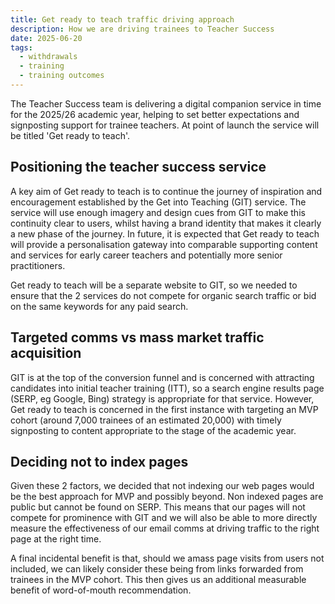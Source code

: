 ```yaml
---
title: Get ready to teach traffic driving approach 
description: How we are driving trainees to Teacher Success 
date: 2025-06-20
tags:
  - withdrawals
  - training
  - training outcomes
---
```


The Teacher Success team is delivering a digital companion service in time for the 2025/26 academic year, helping to set better expectations and signposting support for trainee teachers. At point of launch the service will be titled 'Get ready to teach'.  

## Positioning the teacher success service

A key aim of Get ready to teach is to continue the journey of inspiration and encouragement established by the Get into Teaching (GIT) service. The service will use enough imagery and design cues from GIT to make this continuity clear to users, whilst having a brand identity that makes it clearly a new phase of the journey. In future, it is expected that Get ready to teach will provide a personalisation gateway into comparable supporting content and services for early career teachers and potentially more senior practitioners.

Get ready to teach will be a separate website to GIT, so we needed to ensure that the 2 services do not compete for organic search traffic or bid on the same keywords for any paid search.

## Targeted comms vs mass market traffic acquisition

GIT is at the top of the conversion funnel and is concerned with attracting candidates into initial teacher training (ITT), so a search engine results page (SERP, eg Google, Bing) strategy is appropriate for that service. However, Get ready to teach is concerned in the first instance with targeting an MVP cohort (around 7,000 trainees of an estimated 20,000) with timely signposting to content appropriate to the stage of the academic year.  

## Deciding not to index pages

Given these 2 factors, we decided that not indexing our web pages would be the best approach for MVP and possibly beyond. Non indexed pages are public but cannot be found on SERP. This means that our pages will not compete for prominence with GIT and we will also be able to more directly measure the effectiveness of our email comms at driving traffic to the right page at the right time.

A final incidental benefit is that, should we amass page visits from users not included, we can likely consider these being from links forwarded from trainees in the MVP cohort. This then gives us an additional measurable benefit of word-of-mouth recommendation.
